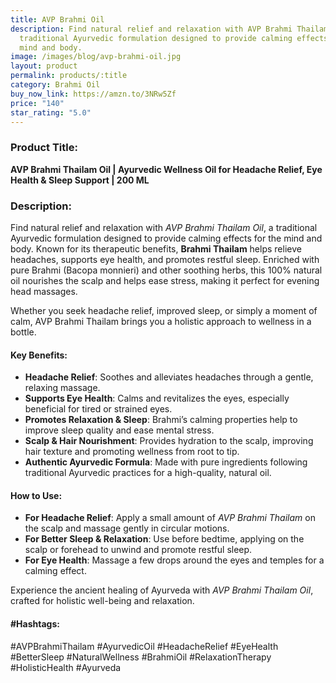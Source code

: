 ```yaml
---
title: AVP Brahmi Oil
description: Find natural relief and relaxation with AVP Brahmi Thailam Oil, a
  traditional Ayurvedic formulation designed to provide calming effects for the
  mind and body.
image: /images/blog/avp-brahmi-oil.jpg
layout: product
permalink: products/:title
category: Brahmi Oil
buy_now_link: https://amzn.to/3NRw5Zf
price: "140"
star_rating: "5.0"
---
```

### Product Title:
**AVP Brahmi Thailam Oil | Ayurvedic Wellness Oil for Headache Relief, Eye Health & Sleep Support | 200 ML**

### Description:
Find natural relief and relaxation with *AVP Brahmi Thailam Oil*, a traditional Ayurvedic formulation designed to provide calming effects for the mind and body. Known for its therapeutic benefits, **Brahmi Thailam** helps relieve headaches, supports eye health, and promotes restful sleep. Enriched with pure Brahmi (Bacopa monnieri) and other soothing herbs, this 100% natural oil nourishes the scalp and helps ease stress, making it perfect for evening head massages.

Whether you seek headache relief, improved sleep, or simply a moment of calm, AVP Brahmi Thailam brings you a holistic approach to wellness in a bottle.

#### Key Benefits:
- **Headache Relief**: Soothes and alleviates headaches through a gentle, relaxing massage.
- **Supports Eye Health**: Calms and revitalizes the eyes, especially beneficial for tired or strained eyes.
- **Promotes Relaxation & Sleep**: Brahmi’s calming properties help to improve sleep quality and ease mental stress.
- **Scalp & Hair Nourishment**: Provides hydration to the scalp, improving hair texture and promoting wellness from root to tip.
- **Authentic Ayurvedic Formula**: Made with pure ingredients following traditional Ayurvedic practices for a high-quality, natural oil.

#### How to Use:
- **For Headache Relief**: Apply a small amount of *AVP Brahmi Thailam* on the scalp and massage gently in circular motions.
- **For Better Sleep & Relaxation**: Use before bedtime, applying on the scalp or forehead to unwind and promote restful sleep.
- **For Eye Health**: Massage a few drops around the eyes and temples for a calming effect.

Experience the ancient healing of Ayurveda with *AVP Brahmi Thailam Oil*, crafted for holistic well-being and relaxation.

#### #Hashtags:
#AVPBrahmiThailam #AyurvedicOil #HeadacheRelief #EyeHealth #BetterSleep #NaturalWellness #BrahmiOil #RelaxationTherapy #HolisticHealth #Ayurveda
